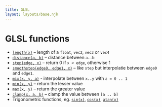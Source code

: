 ```yaml
---
title: GLSL
layout: layouts/base.njk
---
```


# GLSL functions

- [`length(x)`](https://thebookofshaders.com/glossary/?search=length) – length of a `float`, `vec2`, `vec3` or `vec4`
- [`distance(a, b)`](https://thebookofshaders.com/glossary/?search=distance) – distance between `a..b`
- [`step(edge, x)`](https://thebookofshaders.com/glossary/?search=step) – return 0 if `x < edge`, otherwise 1
- [`smoothstep(edge0, edge1, x)`](https://thebookofshaders.com/glossary/?search=smoothstep) – like `step` but interpolatie between `edge0` and `edge1`.
- [`mix(x, y, a)`](https://thebookofshaders.com/glossary/?search=mix) - interpolate between `x..y` with `a = 0 .. 1`
- [`min(x, y)`](https://thebookofshaders.com/glossary/?search=min) – return the lesser value
- [`max(x, y)`](https://thebookofshaders.com/glossary/?search=max) – return the greater value
- [`clamp(x, a, b)`](https://thebookofshaders.com/glossary/?search=clamp) – clamp the value between `[a .. b]`
- Trigonometric functions, eg. [`sin(x)`](https://thebookofshaders.com/glossary/?search=sin), [`cos(x)`](https://thebookofshaders.com/glossary/?search=cos), [`atan(x)`](https://thebookofshaders.com/glossary/?search=atan)
